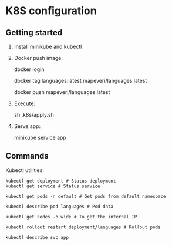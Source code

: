 K8S configuration
=================

Getting started
---------------

1. Install minikube and kubectl

2. Docker push image:

    docker login 

    docker tag languages:latest mapeveri/languages:latest

   docker push mapeveri/languages:latest

3. Execute:

    sh .k8s/apply.sh

4. Serve app:

    minikube service app

Commands
--------

Kubectl utilities:

    kubectl get deployment # Status deployment
    kubectl get service # Status service

    kubectl get pods -n default # Get pods from default namespace

    kubectl describe pod languages # Pod data

    kubectl get nodes -o wide # To get the internal IP

    kubectl rollout restart deployment/languages # Rollout pods

    kubectl describe svc app